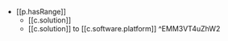 


- [[p.hasRange]]
  - [[c.solution]]
  - [[c.solution]] to [[c.software.platform]]  ^EMM3VT4uZhW2
